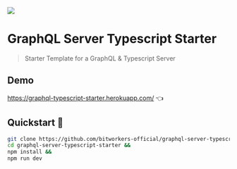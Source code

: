 ![](https://badges.renovateapi.com/github/bitworkers-official/graphql-typescript-starter)

# GraphQL Server Typescript Starter

> Starter Template for a GraphQL & Typescript Server

## Demo

https://graphql-typescript-starter.herokuapp.com/ 👈

## Quickstart 🚀

```bash
git clone https://github.com/bitworkers-official/graphql-server-typescript-starter &&
cd graphql-server-typescript-starter &&
npm install &&
npm run dev
```
